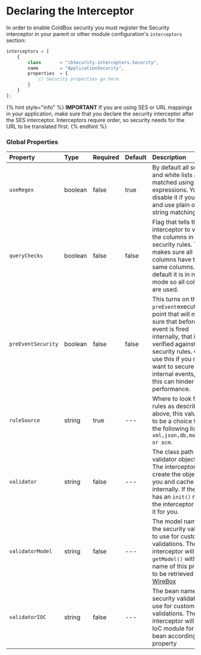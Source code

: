 # Declaring the Interceptor

In order to enable ColdBox security you must register the Security interceptor in your parent or other module configuration's `interceptors` section:

```javascript
interceptors = [
    { 
        class       = "cbSecurity.interceptors.Security", 
        name        = "ApplicationSecurity", 
        properties  = {
            // Security properties go here.
        }
    }
];
```

{% hint style="info" %}
**IMPORTANT** If you are using SES or URL mappings in your application, make sure that you declare the security interceptor after the SES interceptor. Interceptors require order, so security needs for the URL to be translated first.
{% endhint %}

### Global Properties

| Property | Type | Required | Default | Description |
| :--- | :--- | :--- | :--- | :--- |
| `useRegex` | boolean | false | true | By default all secure and white lists are matched using regular expressions. You can disable it if you like and use plain old string matching. |
| `queryChecks` | boolean | false | false | Flag that tells the interceptor to validate the columns in the security rules. This makes sure all columns have the same columns. By default it is in relaxed mode so all columns are used. |
| `preEventSecurity` | boolean | false | false | This turns on the `preEvent`execution point that will make sure that before any event is fired internally, that its verified against the security rules. Only use this if you really want to secure all internal events, else this can hinder performance. |
| `ruleSource` | string | true | --- | Where to look for the rules as described above, this value has to be a choice from the following list `xml,json,db,model,ioc or ocm`. |
| `validator` | string | false | --- | The class path of the validator object to use. The interceptor will create the object for you and cache it internally. If the object has an `init()` method, the interceptor will call it for you. |
| `validatorModel` | string | false | --- | The model name of the security validator to use for custom validations. The interceptor will call `getModel()` with the name of this property to be retrieved via [WireBox](http://wirebox.ortusbooks.com/) |
| `validatorIOC` | string | false | --- | The bean name of the security validator to use for custom validations. The interceptor will ask the IoC module for the bean according to this property |

